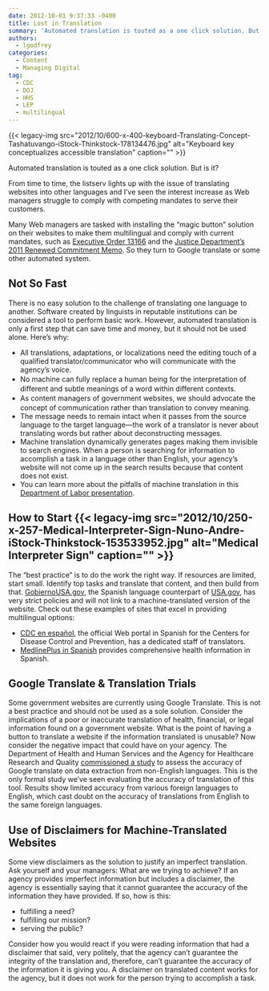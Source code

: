 ```yaml
---
date: 2012-10-01 9:37:33 -0400
title: Lost in Translation
summary: 'Automated translation is touted as a one click solution. But is it? From time to time, the listserv lights up with the issue of translating websites into other languages and I&#8217;ve seen the interest increase as Web managers struggle to comply with competing mandates to serve their customers. Many Web managers are tasked with installing'
authors:
  - lgodfrey
categories:
  - Content
  - Managing Digital
tag:
  - CDC
  - DOJ
  - HHS
  - LEP
  - multilingual
---
```


{{< legacy-img src="2012/10/600-x-400-keyboard-Translating-Concept-Tashatuvango-iStock-Thinkstock-178134476.jpg" alt="Keyboard key conceptualizes accessible translation" caption="" >}} 

Automated translation is touted as a one click solution. But is it?

From time to time, the listserv lights up with the issue of translating websites into other languages and I&#8217;ve seen the interest increase as Web managers struggle to comply with competing mandates to serve their customers.

Many Web managers are tasked with installing the “magic button” solution on their websites to make them multilingual and comply with current mandates, such as [Executive Order 13166](http://www.gpo.gov/fdsys/pkg/FR-2000-08-16/pdf/00-20938.pdf) and the [Justice Department&#8217;s 2011 Renewed Commitment Memo](http://www.justice.gov/crt/lep/13166/AG_021711_EO_13166_Memo_to_Agencies_with_Supplement.pdf). So they turn to Google translate or some other automated system.

## Not So Fast

There is no easy solution to the challenge of translating one language to another. Software created by linguists in reputable institutions can be considered a tool to perform basic work. However, automated translation is only a first step that can save time and money, but it should not be used alone. Here&#8217;s why:

  * All translations, adaptations, or localizations need the editing touch of a qualified translator/communicator who will communicate with the agency&#8217;s voice.
  * <span style="line-height: 1.5em;">No machine can fully replace a human being for the interpretation of different and subtle meanings of a word within different contexts.</span>
  * <span style="line-height: 1.5em;">As content managers of government websites, we should advocate the concept of communication rather than translation to convey meaning.</span>
  * The message needs to remain intact when it passes from the source language to the target language—the work of a translator is never about translating words but rather about deconstructing messages.
  * Machine translation dynamically generates pages making them invisible to search engines. When a person is searching for information to accomplish a task in a language other than English, your agency&#8217;s website will not come up in the search results because that content does not exist.
  * You can learn more about the pitfalls of machine translation in this [Department of Labor presentation](http://www.dol.gov/oasam/programs/crc/062414Machine_TranslationWebinar.pdf).

## How to Start {{< legacy-img src="2012/10/250-x-257-Medical-Interpreter-Sign-Nuno-Andre-iStock-Thinkstock-153533952.jpg" alt="Medical Interpreter Sign" caption="" >}} 

The &#8220;best practice” is to do the work the right way. If resources are limited, start small. Identify top tasks and translate that content, and then build from that. [GobiernoUSA.gov](http://www.usa.gov/gobiernousa/), the Spanish language counterpart of [USA.gov](http://www.usa.gov/index.shtml), has very strict policies and will not link to a machine-translated version of the website. Check out these examples of sites that excel in providing multilingual options:

  * [CDC en español](http://www.cdc.gov/spanish/), the official Web portal in Spanish for the Centers for Disease Control and Prevention, has a dedicated staff of translators.
  * [MedlinePlus in Spanish](http://www.nlm.nih.gov/medlineplus/spanish/) provides comprehensive health information in Spanish.

## Google Translate & Translation Trials

Some government websites are currently using Google Translate. This is not a best practice and should not be used as a sole solution. Consider the implications of a poor or inaccurate translation of health, financial, or legal information found on a government website. What is the point of having a button to translate a website if the information translated is unusable? Now consider the negative impact that could have on your agency. The Department of Health and Human Services and the Agency for Healthcare Research and Quality [commissioned a study](http://www.ncbi.nlm.nih.gov/books/NBK95238/) to assess the accuracy of Google translate on data extraction from non-English languages. This is the only formal study we’ve seen evaluating the accuracy of translation of this tool. Results show limited accuracy from various foreign languages to English, which cast doubt on the accuracy of translations from English to the same foreign languages.

## Use of Disclaimers for Machine-Translated Websites

Some view disclaimers as the solution to justify an imperfect translation. Ask yourself and your managers: What are we trying to achieve? If an agency provides imperfect information but includes a disclaimer, the agency is essentially saying that it cannot guarantee the accuracy of the information they have provided. If so, how is this:

  * fulfilling a need?
  * fulfilling our mission?
  * serving the public?

Consider how you would react if you were reading information that had a disclaimer that said, very politely, that the agency can’t guarantee the integrity of the translation and, therefore, can’t guarantee the accuracy of the information it is giving you. A disclaimer on translated content works for the agency, but it does not work for the person trying to accomplish a task.